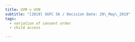 ```yaml
---
title: UVM v UVN
subtitle: "[2019] SGFC 56 / Decision Date: 29\_May\_2019"
tags:
  - variation of consent order
  - child access

---
```

